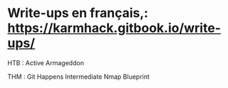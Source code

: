# Write-ups en français,: https://karmhack.gitbook.io/write-ups/

HTB :
  Active
  Armageddon
  
THM :
  Git Happens
  Intermediate Nmap
  Blueprint
